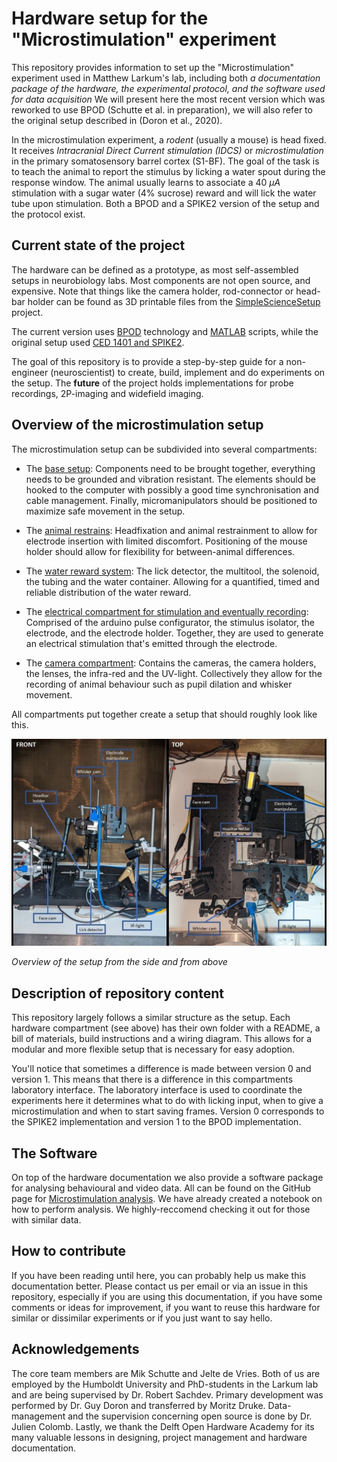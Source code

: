 # Hardware setup for the "Microstimulation" experiment 

This repository provides information to set up the "Microstimulation" experiment used in Matthew Larkum's lab, including both *a documentation package of the hardware, the experimental protocol, and the software used for data acquisition* 
We will present here the most recent version which was reworked to use BPOD (Schutte et al. in preparation), we will also refer to the original setup described in (Doron et al., 2020).

In the microstimulation experiment, a *rodent* (usually a mouse) is head fixed. It receives *Intracranial Direct Current stimulation (IDCS)* or  *microstimulation* in the primary somatosensory barrel cortex (S1-BF). The goal of the task is to teach the animal to report the stimulus by licking a water spout during the response window. The animal usually learns to associate a 40 $\mu A$  stimulation with a sugar water (4% sucrose) reward and will lick the water tube upon stimulation. Both a BPOD and a SPIKE2 version of the setup and the protocol exist. 


## Current state of the project

The hardware can be defined as a prototype, as most self-assembled setups in neurobiology labs. Most components are not open source, and expensive. Note that things like the camera holder, rod-connector or head-bar holder can be found as 3D printable files from the [SimpleScienceSetup](https://github.com/mik-schutte/SimpleScienceSetup) project.

The current version uses [BPOD](https://sanworks.io/shop/products.php?productFamily=bpod) technology and [MATLAB](mathworks.com/campaigns/products/trials.html?gclid=CjwKCAiAmsurBhBvEiwA6e-WPC8ymdKjoKsw-h0QvnPUYUxUiHMEaFBh7Eg0xaEl5rYMuemgdsWKdBoC2_kQAvD_BwE&ef_id=CjwKCAiAmsurBhBvEiwA6e-WPC8ymdKjoKsw-h0QvnPUYUxUiHMEaFBh7Eg0xaEl5rYMuemgdsWKdBoC2_kQAvD_BwE:G:s&s_kwcid=AL!8664!3!462958882966!e!!g!!matlab%20download&s_eid=ppc_10961695282&q=matlab+download&gad_source=1) scripts, while the original setup used [CED 1401 and SPIKE2](https://ced.co.uk/products/spkovin). 

The goal of this repository is to provide a step-by-step guide for a non-engineer (neuroscientist) to create, build, implement and do experiments on the setup. The **future** of the project holds implementations for probe recordings, 2P-imaging and widefield imaging.


## Overview of the microstimulation setup

The microstimulation setup can be subdivided into several compartments:

* The [base setup](10_basesetup/base_readme.md): Components need to be brought together, everything needs to be grounded and vibration resistant. The elements should be hooked to the computer with possibly a good time synchronisation and cable management. Finally, micromanipulators should be positioned to maximize safe movement in the setup.

* The [animal restrains](11_animalrestrains/AR_readme.md): Headfixation and animal restrainment to allow for electrode insertion with limited discomfort. Positioning of the mouse holder should allow for flexibility for between-animal differences.

* The [water reward system](12_water-reward/WR_readme.md): The lick detector, the multitool, the solenoid, the tubing and the water container. Allowing for a quantified, timed and reliable distribution of the water reward.

* The [electrical compartment for stimulation and eventually recording](13_stimulation-recoding/stim_rec_readme.md): Comprised of the arduino pulse configurator, the stimulus isolator, the electrode, and the electrode holder. Together, they are used to generate an electrical stimulation that's emitted through the electrode.

* The [camera compartment](14_videorecording/vid_r_readme.md): Contains the cameras, the camera holders, the lenses, the infra-red and the UV-light. Collectively they allow for the recording of animal behaviour such as pupil dilation and whisker movement.



All compartments put together create a setup that should roughly look like this. 

![Overview of the setup from the side and from above](pictures/microstim-overview.jpg)

*Overview of the setup from the side and from above*


## Description of repository content

This repository largely follows a similar structure as the setup. Each hardware compartment (see above) has their own folder with a README, a bill of materials, build instructions and a wiring diagram. This allows for a modular and more flexible setup that is necessary for easy adoption. 

You'll notice that sometimes a difference is made between version 0 and version 1. This means that there is a difference in this compartments laboratory interface. The laboratory interface is used to coordinate the experiments here it determines what to do with licking input, when to give a microstimulation and when to start saving frames. Version 0 corresponds to the SPIKE2 implementation and version 1 to the BPOD implementation.


## The Software

On top of the hardware documentation we also provide a software package for analysing behavioural and video data. All can be found on the GitHub page for [Microstimulation analysis](https://github.com/mik-schutte/Microstimulation). We have already created a notebook on how to perform analysis. We highly-reccomend checking it out for those with similar data.


## How to contribute 

If you have been reading until here, you can probably help us make this documentation better. Please contact us per email or via an issue in this repository, especially if you are using this documentation, if you have some comments or ideas for improvement, if you want to reuse this hardware for similar or dissimilar experiments or if you just want to say hello. 


## Acknowledgements

The core team members are Mik Schutte and Jelte de Vries. Both of us are employed by the Humboldt University and PhD-students in the Larkum lab and are being supervised by Dr. Robert Sachdev. Primary development was performed by Dr. Guy Doron and transferred by Moritz Druke. Data-management and the supervision concerning open source is done by Dr. Julien Colomb. Lastly, we thank the Delft Open Hardware Academy for its many valuable lessons in designing, project management and hardware documentation.


